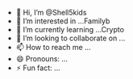 - 👋 Hi, I’m @Shell5kids
- 👀 I’m interested in ...Familyb
- 🌱 I’m currently learning ...Crypto
- 💞️ I’m looking to collaborate on ...
- 📫 How to reach me ...
- 😄 Pronouns: ...
- ⚡ Fun fact: ...

<!---
Shell5kids/Shell5kids is a ✨ special ✨ repository because its `README.md` (this file) appears on your GitHub profile.
You can click the Preview link to take a look at your changes.
--->
